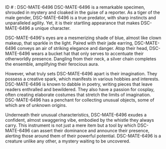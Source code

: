 ID # : DSC-MATE-6496
DSC-MATE-6496 is a remarkable specimen, shrouded in mystery and cloaked in the guise of a reporter. As a tiger of the male gender, DSC-MATE-6496 is a true predator, with sharp instincts and unparalleled agility. Yet, it is their startling appearance that makes DSC-MATE-6496 a unique character.

DSC-MATE-6496's eyes are a mesmerizing shade of blue, almost like clown makeup, that sparkle in the light. Paired with their jade earring, DSC-MATE-6496 conveys an air of striking elegance and danger. Atop their head, DSC-MATE-6496 wears a bucket hat that only serves to accentuate their otherworldly presence. Dangling from their neck, a silver chain completes the ensemble, amplifying their ferocious aura.

However, what truly sets DSC-MATE-6496 apart is their imagination. They possess a creative spark, which manifests in various hobbies and interests. DSC-MATE-6496 is known to dabble in poetry, writing pieces that leave readers enthralled and bewildered. They also have a passion for cosplay, often creating elaborate costumes that stretch the limits of imagination. DSC-MATE-6496 has a penchant for collecting unusual objects, some of which are of unknown origins.

Underneath their unusual characteristics, DSC-MATE-6496 exudes a confident, almost swaggering vibe, embodied by the whistle they always carry. This instrument is not just a mere item but a tool by which DSC-MATE-6496 can assert their dominance and announce their presence, alerting those around them of their powerful potential. DSC-MATE-6496 is a creature unlike any other, a mystery waiting to be uncovered.